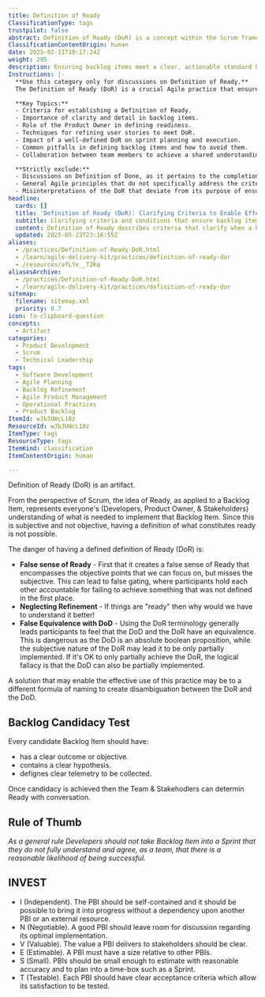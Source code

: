 ```yaml
---
title: Definition of Ready
ClassificationType: tags
trustpilot: false
abstract: Definition of Ready (DoR) is a concept within the Scrum framework that outlines the criteria necessary for a Backlog Item to be considered ready for implementation by the development team. It emerges from the collaborative understanding among Developers, the Product Owner, and Stakeholders regarding what is required to proceed with a Backlog Item. The importance of DoR lies in its potential to enhance clarity and alignment within agile teams, yet it also presents challenges, such as creating a false sense of readiness, neglecting the need for ongoing refinement, and leading to misconceptions about its equivalence with the Definition of Done (DoD). Unlike the DoD, which is an absolute measure of completion, the subjective nature of DoR can result in partial implementation, risking the integrity of the development process. To mitigate these issues, it is suggested that teams adopt a more nuanced approach to defining readiness, ensuring that each Backlog Item meets specific criteria, such as having a clear outcome, hypothesis, and telemetry for evaluation. The INVEST criteria further guide the formulation of Product Backlog Items, emphasising their independence, negotiability, value, estimability, size, and testability. Ultimately, a well-defined DoR fosters effective communication and understanding within agile teams, contributing to successful product development and organisational design.
ClassificationContentOrigin: human
date: 2025-02-11T10:17:24Z
weight: 295
description: Ensuring backlog items meet a clear, actionable standard before sprint planning.
Instructions: |-
  **Use this category only for discussions on Definition of Ready.**  
  The Definition of Ready (DoR) is a crucial Agile practice that ensures backlog items are well-defined and actionable before they enter the sprint planning phase. It serves as a checklist to confirm that user stories or tasks are sufficiently detailed, understood, and feasible for the development team to work on, thereby enhancing the efficiency and effectiveness of the sprint process.

  **Key Topics:**
  - Criteria for establishing a Definition of Ready.
  - Importance of clarity and detail in backlog items.
  - Role of the Product Owner in defining readiness.
  - Techniques for refining user stories to meet DoR.
  - Impact of a well-defined DoR on sprint planning and execution.
  - Common pitfalls in defining backlog items and how to avoid them.
  - Collaboration between team members to achieve a shared understanding of readiness.

  **Strictly exclude:**
  - Discussions on Definition of Done, as it pertains to the completion of work rather than its readiness.
  - General Agile principles that do not specifically address the criteria for backlog item readiness.
  - Misinterpretations of the DoR that deviate from its purpose of ensuring actionable standards for sprint planning.
headline:
  cards: []
  title: 'Definition of Ready (DoR): Clarifying Criteria to Enable Effective Sprint Execution'
  subtitle: Clarifying criteria and conditions that ensure backlog items are sufficiently understood, actionable, and valuable before entering development.
  content: Definition of Ready describes criteria that clarify when a backlog item is sufficiently understood and actionable for implementation. Posts explore establishing shared understanding among stakeholders, avoiding premature assumptions of readiness, continuous refinement practices, backlog candidacy criteria, INVEST principles, and balancing objective clarity with subjective team alignment.
  updated: 2025-05-23T23:16:55Z
aliases:
  - /practices/Definition-of-Ready-DoR.html
  - /learn/agile-delivery-kit/practices/definition-of-ready-dor
  - /resources/afLYe__TZKq
aliasesArchive:
  - /practices/Definition-of-Ready-DoR.html
  - /learn/agile-delivery-kit/practices/definition-of-ready-dor
sitemap:
  filename: sitemap.xml
  priority: 0.7
icon: fa-clipboard-question
concepts:
  - Artifact
categories:
  - Product Development
  - Scrum
  - Technical Leadership
tags:
  - Software Development
  - Agile Planning
  - Backlog Refinement
  - Agile Product Management
  - Operational Practices
  - Product Backlog
ItemId: wJb3UWcL18z
ResourceId: wJb3UWcL18z
ItemType: tags
ResourceType: tags
ItemKind: classification
ItemContentOrigin: human

---
```

Definition of Ready (DoR) is an artifact.

From the perspective of Scrum, the idea of Ready, as applied to a Backlog Item, represents everyone's (Developers, Product Owner, & Stakeholders) understanding of what is needed to implement that Backlog Item. Since this is subjective and not objective, having a definition of what constitutes ready is not possible.

The danger of having a defined definition of Ready (DoR) is:

- **False sense of Ready** - First that it creates a false sense of Ready that encompasses the objective points that we can focus on, but misses the subjective. This can lead to false gating, where participants hold each other accountable for failing to achieve something that was not defined in the first place.
- **Neglecting Refinement** - If things are "ready" then why would we have to understand it better!
- **False Equivalence with DoD** - Using the DoR terminology generally leads participants to feel that the DoD and the DoR have an equivalence. This is dangerous as the DoD is an absolute boolean proposition, while the subjective nature of the DoR may lead it to be only partially implemented. If it's OK to only partially achieve the DoR, the logical fallacy is that the DoD can also be partially implemented.

A solution that may enable the effective use of this practice may be to a different formula of naming to create disambiguation between the DoR and the DoD.

## Backlog Candidacy Test

Every candidate Backlog Item should have:

- has a clear outcome or objective.
- contains a clear hypothesis.
- defignes clear telemetry to be collected.

Once candidacy is achieved then the Team & Stakehodlers can determin Ready with conversation.

## Rule of Thumb

_As a general rule Developers should not take Backlog Item into a Sprint that they do not fully understand and agree, as a team, that there is a reasonable likelihood of being successful._

## INVEST

- I (Independent). The PBI should be self-contained and it should be possible to bring it into progress without a dependency upon another PBI or an external resource.
- N (Negotiable). A good PBI should leave room for discussion regarding its optimal implementation.
- V (Valuable). The value a PBI delivers to stakeholders should be clear.
- E (Estimable). A PBI must have a size relative to other PBIs.
- S (Small). PBIs should be small enough to estimate with reasonable accuracy and to plan into a time-box such as a Sprint.
- T (Testable). Each PBI should have clear acceptance criteria which allow its satisfaction to be tested.
